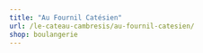 ```yaml
---
title: "Au Fournil Catésien"
url: /le-cateau-cambresis/au-fournil-catesien/
shop: boulangerie
---
```

